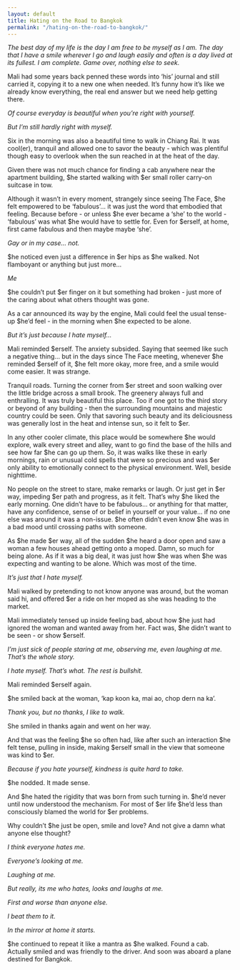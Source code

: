 ```yaml
---
layout: default
title: Hating on the Road to Bangkok
permalink: "/hating-on-the-road-to-bangkok/"
---
```

<html>
<body>
<p class="p1"><i>The best day of my life is the day I am free to be myself as I am. The day that I have a smile wherever I go and laugh easily and often is a day lived at its fullest. I am complete. Game over, nothing else to seek.<span class="Apple-converted-space"> </span></i></p>

<p class="p1">Mali had some years back penned these words into ‘his’ journal and still carried it, copying it to a new one when needed. It’s funny how it’s like we already know everything, the real end answer but we need help getting there.</p>

<p class="p3"><i>Of course everyday is beautiful when you’re right with yourself.<span class="Apple-converted-space"> </span></i></p>

<p class="p3"><i>But I’m still hardly right with myself.</i></p>

<p class="p3">Six in the morning was also a beautiful time to walk in Chiang Rai. It was cool(er), tranquil and allowed one to savor the beauty - which was plentiful though easy to overlook when the sun reached in at the heat of the day.<span class="Apple-converted-space"> </span></p>

<p class="p3">Given there was not much chance for finding a cab anywhere near the apartment building, $he started walking with $er small roller carry-on suitcase in tow.</p>

<p class="p3">Although it wasn’t in every moment, strangely since seeing The Face, $he felt empowered to be ‘fabulous’… it was just the word that embodied that feeling. Because before - or unless $he ever became a ‘she’ to the world - ‘fabulous’ was what $he would have to settle for. Even for $erself, at home, first came fabulous and then maybe maybe ‘she’.<span class="Apple-converted-space"> </span></p>

<p class="p3"><i>Gay or in my case… not.</i></p>

<p class="p3">$he noticed even just a difference in $er hips as $he walked. Not flamboyant or anything but just more…</p>

<p class="p3"><i>Me</i></p>

<p class="p3">$he couldn’t put $er finger on it but something had broken - just more of the caring about what others thought was gone.</p>

<p class="p3">As a car announced its way by the engine, Mali could feel the usual tense-up $he’d feel - in the morning when $he expected to be alone.<span class="Apple-converted-space"> </span></p>

<p class="p3"><i>But it’s just because I hate myself…</i><span class="Apple-converted-space"> </span></p>

<p class="p3">Mali reminded $erself. The anxiety subsided. Saying that seemed like such a negative thing… but in the days since The Face meeting, whenever $he reminded $erself of it, $he felt more okay, more free, and a smile would come easier. It was strange.</p>

<p class="p3">Tranquil roads. Turning the corner from $er street and soon walking over the little bridge across a small brook. The greenery always full and enthralling. It was truly beautiful this place. Too if one got to the third story or beyond of any building - then the surrounding mountains and majestic country could be seen. Only that savoring such beauty and its deliciousness was generally lost in the heat and intense sun, so it felt to $er.</p>

<p class="p3">In any other cooler climate, this place would be somewhere $he would explore, walk every street and alley, want to go find the base of the hills and see how far $he can go up them. So, it was walks like these in early mornings, rain or unusual cold spells that were so precious and was $er only ability to emotionally connect to the physical environment. Well, beside nighttime.<span class="Apple-converted-space"> </span></p>

<p class="p3">No people on the street to stare, make remarks or laugh. Or just get in $er way, impeding $er path and progress, as it felt. That’s why $he liked the early morning. One didn’t have to be fabulous… or anything for that matter, have any confidence, sense of or belief in yourself or your value… if no one else was around it was a non-issue. $he often didn’t even know $he was in a bad mood until crossing paths with someone.</p>

<p class="p3">As $he made $er way, all of the sudden $he heard a door open and saw a woman a few houses ahead getting onto a moped. Damn, so much for being alone. As if it was a big deal, it was just how $he was when $he was expecting and wanting to be alone. Which was most of the time.<span class="Apple-converted-space"> </span></p>

<p class="p3"><i>It’s just that I hate myself.</i></p>

<p class="p3">Mali walked by pretending to not know anyone was around, but the woman said hi, and offered $er a ride on her moped as she was heading to the market.<span class="Apple-converted-space"> </span></p>

<p class="p3">Mali immediately tensed up inside feeling bad, about how $he just had ignored the woman and wanted away from her. Fact was, $he didn’t want to be seen - or show $erself.<span class="Apple-converted-space"> </span></p>

<p class="p3"><i>I’m just sick of people staring at me, observing me, even laughing at me. That’s the whole story.</i></p>

<p class="p3"><i>I hate myself. That’s what. The rest is bullshit.<span class="Apple-converted-space"> </span></i></p>

<p class="p3">Mali reminded $erself again.<span class="Apple-converted-space"> </span></p>

<p class="p3">$he smiled back at the woman, ‘kap koon ka, mai ao, chop dern na ka’.<span class="Apple-converted-space"> </span></p>

<p class="p3"><i>Thank you, but no thanks, I like to walk.</i><span class="Apple-converted-space"> </span></p>

<p class="p3">She smiled in thanks again and went on her way.<span class="Apple-converted-space"> </span></p>

<p class="p3">And that was the feeling $he so often had, like after such an interaction $he felt tense, pulling in inside, making $erself small in the view that someone was kind to $er.<span class="Apple-converted-space"> </span></p>

<p class="p3"><i>Because if you hate yourself, kindness is quite hard to take.</i></p>

<p class="p3">$he nodded. It made sense.</p>

<p class="p3">And $he hated the rigidity that was born from such turning in. $he’d never until now understood the mechanism. For most of $er life $he’d less than consciously blamed the world for $er problems.</p>

<p class="p3">Why couldn’t $he just be open, smile and love? And not give a damn what anyone else thought?<span class="Apple-converted-space"> </span></p>

<p class="p3"><i>I think everyone hates me.<span class="Apple-converted-space"> </span></i></p>

<p class="p3"><i>Everyone’s looking at me.</i></p>

<p class="p3"><i>Laughing at me.</i></p>

<p class="p3"><i>But really, its me who hates, looks and laughs at me.<span class="Apple-converted-space"> </span></i></p>

<p class="p3"><i>First and worse than anyone else. <span class="Apple-converted-space"> </span></i></p>

<p class="p3"><i>I beat them to it.<span class="Apple-converted-space"> </span></i></p>

<p class="p3"><i>In the mirror at home it starts.</i></p>

<p class="p3">$he continued to repeat it like a mantra as $he walked. Found a cab. Actually smiled and was friendly to the driver. And soon was aboard a plane destined for Bangkok.<span class="Apple-converted-space"> </span></p>

</body>
</html>

